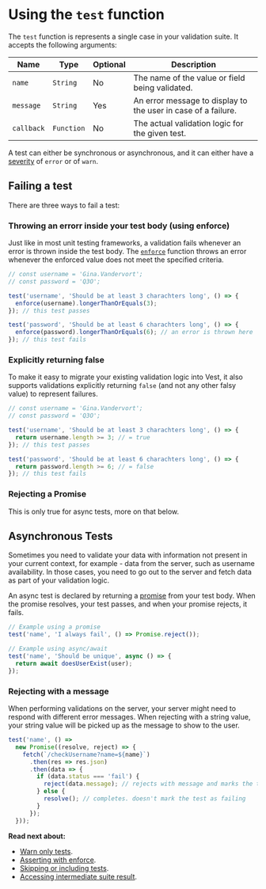 # Using the `test` function

The `test` function is represents a single case in your validation suite. It accepts the following arguments:

| Name       | Type       | Optional | Description                                                   |
| ---------- | ---------- | -------- | ------------------------------------------------------------- |
| `name`     | `String`   | No       | The name of the value or field being validated.               |
| `message`  | `String`   | Yes      | An error message to display to the user in case of a failure. |
| `callback` | `Function` | No       | The actual validation logic for the given test.               |

A test can either be synchronous or asynchronous, and it can either have a [severity](./warn) of `error` or of `warn`.

## Failing a test

There are three ways to fail a test:

### Throwing an errorr inside your test body (using enforce)

Just like in most unit testing frameworks, a validation fails whenever an error is thrown inside the test body. The [`enforce`](./enforce) function throws an error whenever the enforced value does not meet the specified criteria.

```js
// const username = 'Gina.Vandervort';
// const password = 'Q3O';

test('username', 'Should be at least 3 charachters long', () => {
  enforce(username).longerThanOrEquals(3);
}); // this test passes

test('password', 'Should be at least 6 charachters long', () => {
  enforce(password).longerThanOrEquals(6); // an error is thrown here
}); // this test fails
```

### Explicitly returning false

To make it easy to migrate your existing validation logic into Vest, it also supports validations explicitly returning `false` (and not any other falsy value) to represent failures.

```js
// const username = 'Gina.Vandervort';
// const password = 'Q3O';

test('username', 'Should be at least 3 charachters long', () => {
  return username.length >= 3; // = true
}); // this test passes

test('password', 'Should be at least 6 charachters long', () => {
  return password.length >= 6; // = false
}); // this test fails
```

### Rejecting a Promise

This is only true for async tests, more on that below.

## Asynchronous Tests

Sometimes you need to validate your data with information not present in your current context, for example - data from the server, such as username availability. In those cases, you need to go out to the server and fetch data as part of your validation logic.

An async test is declared by returning a [promise](https://developer.mozilla.org/en-US/docs/Web/JavaScript/Reference/Global_Objects/Promise) from your test body. When the promise resolves, your test passes, and when your promise rejects, it fails.

```js
// Example using a promise
test('name', 'I always fail', () => Promise.reject());

// Example using async/await
test('name', 'Should be unique', async () => {
  return await doesUserExist(user);
});
```

### Rejecting with a message

When performing validations on the server, your server might need to respond with different error messages. When rejecting with a string value, your string value will be picked up as the message to show to the user.

```js
test('name', () =>
  new Promise((resolve, reject) => {
    fetch(`/checkUsername?name=${name}`)
      .then(res => res.json)
      .then(data => {
        if (data.status === 'fail') {
          reject(data.message); // rejects with message and marks the test as failing
        } else {
          resolve(); // completes. doesn't mark the test as failing
        }
      });
  }));
```

**Read next about:**

- [Warn only tests](./warn).
- [Asserting with enforce](./enforce).
- [Skipping or including tests](./exclusion).
- [Accessing intermediate suite result](./draft).
